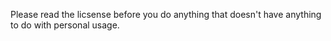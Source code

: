Please read the licsense before you do anything that doesn't have anything to do with personal usage.